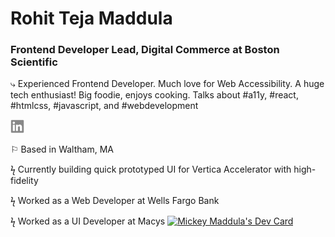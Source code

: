 # Rohit Teja Maddula
### Frontend Developer Lead, Digital Commerce at Boston Scientific

⤷ Experienced Frontend Developer. Much love for Web Accessibility. A huge tech enthusiast! Big foodie, enjoys cooking.
Talks about #a11y, #react, #htmlcss, #javascript, and #webdevelopment

 <a aligh="left" href="https://www.linkedin.com/in/mickeymaddula/" target="_blank" rel="noreferrer noopener"><img src="https://raw.githubusercontent.com/0xShapeShifter/dev-story/master/public/images/socials/linkedin.svg" alt="LinkedIn" width="22" height="22" /></a>  

⚐ Based in Waltham, MA

ϟ Currently building quick prototyped UI for Vertica Accelerator with high-fidelity

ϟ Worked as a Web Developer at Wells Fargo Bank

ϟ Worked as a UI Developer at Macys
<a href="https://app.daily.dev/mickeymaddula"><img src="https://api.daily.dev/devcards/v2/92oDCWy3C.png?type=default&r=8ai" width="356" alt="Mickey Maddula's Dev Card"/></a>
